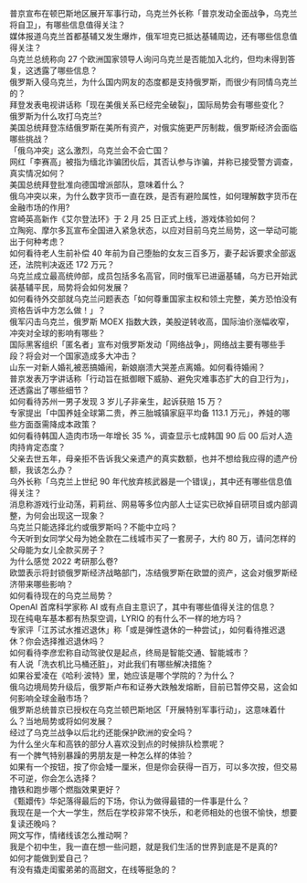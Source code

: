 普京宣布在顿巴斯地区展开军事行动，乌克兰外长称「普京发动全面战争，乌克兰将自卫」，有哪些信息值得关注？  
媒体报道乌克兰首都基辅又发生爆炸，俄军坦克已抵达基辅周边，还有哪些信息值得关注？  
乌克兰总统称向 27 个欧洲国家领导人询问乌克兰是否能加入北约，但均未得到答复，这透露了哪些信息？  
俄罗斯入侵乌克兰，为什么国内网友的态度都是支持俄罗斯，而很少有同情乌克兰的？  
拜登发表电视讲话称「现在美俄关系已经完全破裂」，国际局势会有哪些变化？  
俄罗斯为什么攻打乌克兰?  
美国总统拜登冻结俄罗斯在美所有资产，对俄实施更严厉制裁，俄罗斯经济会面临哪些挑战？  
「俄乌冲突」这么激烈，乌克兰会不会亡国？  
网红「李赛高」被指为缅北诈骗团伙后，其否认参与诈骗，并称已接受警方调查，真实情况如何？  
美国总统拜登批准向德国增派部队，意味着什么？  
俄乌冲突以来，为什么数字货币一直在跌，是否有避险属性，如何理解数字货币在金融市场的作用?  
宫崎英高新作《艾尔登法环》于 2 月 25 日正式上线，游戏体验如何？  
立陶宛、摩尔多瓦宣布全国进入紧急状态，以应对目前乌克兰局势，这一举动可能出于何种考虑？  
如何看待老人生前补偿 40 年前为自己堕胎的女友三百多万，妻子起诉要求全部返还，法院判决返还 172 万元？  
乌克兰成立最高统帅部，成员包括多名高官，同时俄军已进逼基辅，乌方已开始武装基辅平民，局势将会如何发展？  
如何看待外交部就乌克兰问题表态「如何尊重国家主权和领土完整，美方恐怕没有资格告诉中方怎么做！」？  
俄军闪击乌克兰，俄罗斯 MOEX 指数大跌，美股逆转收高，国际油价涨幅收窄，冲突对全球的影响有哪些？  
国际黑客组织「匿名者」宣布对俄罗斯发动「网络战争」，网络战主要有哪些手段？将会对一个国家造成多大冲击？  
山东一对新人婚礼被恶搞婚闹，新娘崩溃大哭差点离婚。如何看待婚闹？  
普京发表万字讲话称「行动旨在抵御眼下威胁、避免灾难事态扩大的自卫行为」，还透露出了哪些细节？  
如何看待苏州一男子发现 3 岁儿子非亲生，起诉获赔 15 万？  
专家提出「中国养娃全球第二贵，养三胎城镇家庭平均备 113.1 万元」，养娃的哪些方面亟需降成本政策？  
如何看待韩国人造肉市场一年增长 35 %，调查显示七成韩国 90 后 00 后对人造肉持肯定态度？  
父亲去世五年，母亲拒不告诉我父亲遗产的真实数额，也并不想给我应得的遗产份额，我该怎么办？  
乌外长称「乌克兰上世纪 90 年代放弃核武器是一个错误」，其中还有哪些信息值得关注？  
消息称游戏行业动荡，莉莉丝、网易等多位内部人士证实已砍掉自研项目或内部调整，为何会出现这一现象？  
乌克兰只能选择北约或俄罗斯吗？不能中立吗？  
今天听到女同学父母为她全款在二线城市买了一套房子，大约 80 万，请问怎样的父母能为女儿全款买房子？  
为什么感觉 2022 考研那么卷?  
欧盟表示将封锁俄罗斯经济战略部门，冻结俄罗斯在欧盟的资产，这会对俄罗斯经济带来哪些影响？  
如何看待现在的乌克兰局势？  
OpenAI 首席科学家称 AI 或有点自主意识了，其中有哪些值得关注的信息？  
现在纯电车基本都有热泵空调，LYRIQ 的有什么不一样的地方吗？  
专家评「江苏试水推迟退休」称「或是弹性退休的一种尝试」，如何看待推迟退休？你会选择推迟退休吗？  
如何看待李彦宏称自动驾驶仅是起点，终局是智能交通、智能城市？  
有人说「洗衣机比马桶还脏」，对此我们有哪些解决措施？  
如果谷爱凌在《哈利·波特》里，她应该是哪个学院的？为什么？  
俄乌边境局势升级后，俄罗斯卢布和证券大跌触发熔断，目前已暂停交易，这会如何影响全球金融市场？  
俄罗斯总统普京已授权在乌克兰顿巴斯地区「开展特别军事行动」，这意味着什么？当地局势或将如何发展？  
经过了乌克兰战争以后北约还能保护欧洲的安全吗？  
为什么坐火车和高铁的部分人喜欢没到点的时候排队检票呢？  
有一个脾气特别暴躁的男朋友是一种怎么样的体验？  
如果有一个按钮，按了你会矮一厘米，但是你会获得一百万，可以多次按，但交易不可逆，你会怎么选择？  
撸铁和跑步哪个燃脂效果更好？  
《甄嬛传》华妃落得最后的下场，你认为做得最错的一件事是什么？  
我现在是一个大一学生，然后在学校非常不快乐，和老师相处的也很不愉快，想要复读还晚吗？  
网文写作，情绪线该怎么推动啊？  
我是个初中生，我一直在想一些问题，就是我们生活的世界到底是不是真的?  
如何才能做到爱自己？  
有没有撬走闺蜜弟弟的高甜文，在线等挺急的？  

